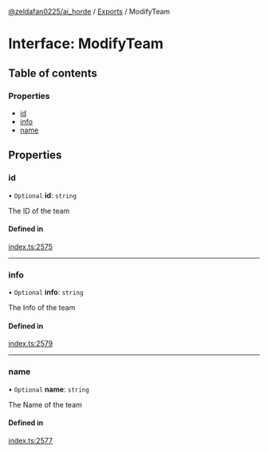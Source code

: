 [@zeldafan0225/ai_horde](../README.md) / [Exports](../modules.md) / ModifyTeam

# Interface: ModifyTeam

## Table of contents

### Properties

- [id](ModifyTeam.md#id)
- [info](ModifyTeam.md#info)
- [name](ModifyTeam.md#name)

## Properties

### id

• `Optional` **id**: `string`

The ID of the team

#### Defined in

[index.ts:2575](https://github.com/ZeldaFan0225/ai_horde/blob/bd3c116/index.ts#L2575)

___

### info

• `Optional` **info**: `string`

The Info of the team

#### Defined in

[index.ts:2579](https://github.com/ZeldaFan0225/ai_horde/blob/bd3c116/index.ts#L2579)

___

### name

• `Optional` **name**: `string`

The Name of the team

#### Defined in

[index.ts:2577](https://github.com/ZeldaFan0225/ai_horde/blob/bd3c116/index.ts#L2577)
